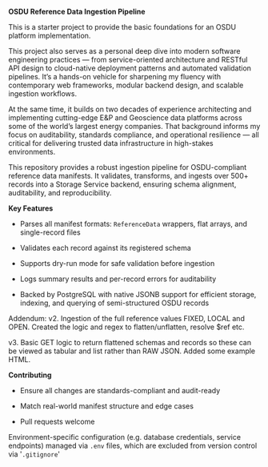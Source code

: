 **OSDU Reference Data Ingestion Pipeline**

This is a starter project to provide the basic foundations for an OSDU platform implementation. 

This project also serves as a personal deep dive into modern software engineering practices — from service-oriented architecture and RESTful API design to cloud-native deployment patterns and automated validation pipelines. It’s a hands-on vehicle for sharpening my fluency with contemporary web frameworks, modular backend design, and scalable ingestion workflows.

At the same time, it builds on two decades of experience architecting and implementing cutting-edge E&P and Geoscience data platforms across some of the world’s largest energy companies. That background informs my focus on auditability, standards compliance, and operational resilience — all critical for delivering trusted data infrastructure in high-stakes environments.

This repository provides a robust ingestion pipeline for OSDU-compliant reference data manifests. It validates, transforms, and ingests over 500+ records into a Storage Service backend, ensuring schema alignment, auditability, and reproducibility.


**Key Features**

- Parses all manifest formats: `ReferenceData` wrappers, flat arrays, and single-record files
    
- Validates each record against its registered schema
    
- Supports dry-run mode for safe validation before ingestion
    
- Logs summary results and per-record errors for auditability

- Backed by PostgreSQL with native JSONB support for efficient storage, indexing, and querying of semi-structured OSDU records
    

Addendum:
v2. Ingestion of the full reference values FIXED, LOCAL and OPEN. Created the logic and regex to flatten/unflatten, resolve $ref etc.

v3. Basic GET logic to return flattened schemas and records so these can be viewed as tabular and list rather than RAW JSON. Added some example HTML.
    

**Contributing**

- Ensure all changes are standards-compliant and audit-ready
    
- Match real-world manifest structure and edge cases
    
- Pull requests welcome
    
Environment-specific configuration (e.g. database credentials, service endpoints) managed via `.env` files, which are excluded from version control via '`.gitignore`'

